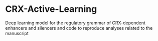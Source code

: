 # CRX-Active-Learning
Deep learning model for the regulatory grammar of CRX-dependent enhancers and silencers and code to reproduce analyses related to the manuscript
